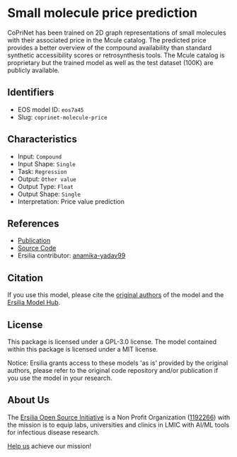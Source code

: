 # Small molecule price prediction

CoPriNet has been trained on 2D graph representations of small molecules with their associated price in the Mcule catalog. The predicted price provides a better overview of the compound availability than standard synthetic accessibility scores or retrosynthesis tools. The Mcule catalog is proprietary but the trained model as well as the test dataset (100K) are publicly available.

## Identifiers

* EOS model ID: `eos7a45`
* Slug: `coprinet-molecule-price`

## Characteristics

* Input: `Compound`
* Input Shape: `Single`
* Task: `Regression`
* Output: `Other value`
* Output Type: `Float`
* Output Shape: `Single`
* Interpretation: Price value prediction

## References

* [Publication](https://pubs.rsc.org/en/content/articlelanding/2023/dd/d2dd00071g)
* [Source Code](https://github.com/oxpig/CoPriNet)
* Ersilia contributor: [anamika-yadav99](https://github.com/anamika-yadav99)

## Citation

If you use this model, please cite the [original authors](https://pubs.rsc.org/en/content/articlelanding/2023/dd/d2dd00071g) of the model and the [Ersilia Model Hub](https://github.com/ersilia-os/ersilia/blob/master/CITATION.cff).

## License

This package is licensed under a GPL-3.0 license. The model contained within this package is licensed under a MIT license.

Notice: Ersilia grants access to these models 'as is' provided by the original authors, please refer to the original code repository and/or publication if you use the model in your research.

## About Us

The [Ersilia Open Source Initiative](https://ersilia.io) is a Non Profit Organization ([1192266](https://register-of-charities.charitycommission.gov.uk/charity-search/-/charity-details/5170657/full-print)) with the mission is to equip labs, universities and clinics in LMIC with AI/ML tools for infectious disease research.

[Help us](https://www.ersilia.io/donate) achieve our mission!